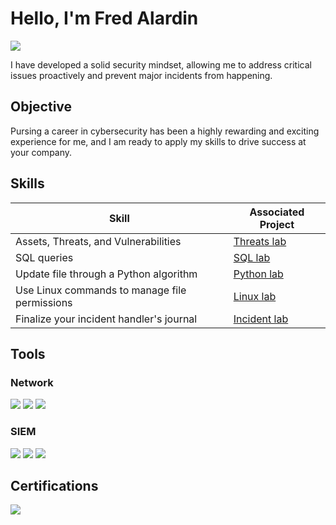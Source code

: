 
[//]: # (https://github.com/Test-MyDFIR/Test-MyDFIR/blob/main/README.md)


# Hello, I'm Fred Alardin

<a href="https://www.linkedin.com/in/fred-alardin/"><img src="https://img.shields.io/badge/-LinkedIn-0072b1?&style=for-the-badge&logo=linkedin&logoColor=white" /></a>



I have developed a solid security mindset, allowing me to address critical issues proactively and prevent major incidents from happening.
## Objective


Pursing a career in cybersecurity has been a highly rewarding and exciting experience for me, and I am ready to apply my skills to drive success at your company.
## Skills

| Skill                                         | Associated Project                |
|-----------------------------------------------|-----------------------------------|
| Assets, Threats, and Vulnerabilities          | [Threats lab](./lab_threats.md)   |
| SQL queries                                   | [SQL lab](./lab_sql.md)           |
| Update file through a Python algorithm        | [Python lab](./lab_python.md)        |
| Use Linux commands to manage file permissions | [Linux lab](./lab_linux.md)       |
|  Finalize your incident handler's journal     | [Incident lab](./lab_incident.md) |

## Tools

### Network
<div>
    <a href="#"><img src="https://img.shields.io/badge/-Wireshark-1679A7?&style=for-the-badge&logo=Wireshark&logoColor=white" /></a>
    <a href="#"><img src="https://img.shields.io/badge/-Suricata-EF3B2D?&style=for-the-badge&logo=Suricata&logoColor=white" /></a>
    <a href="#"><img src="https://img.shields.io/badge/-Zeek-777BB4?&style=for-the-badge&logo=Zeek&logoColor=white" /></a>
</div>

### SIEM
<div>
    <a href="#"><img src="https://img.shields.io/badge/-Microsoft_Sentinel-0078D4?&style=for-the-badge&logo=Microsoft&logoColor=white" /></a>
    <a href="#"><img src="https://img.shields.io/badge/-Splunk-000000?&style=for-the-badge&logo=Splunk&logoColor=white" /></a>
    <a href="#"><img src="https://img.shields.io/badge/-Elastic-005571?&style=for-the-badge&logo=Elastic&logoColor=white" /></a>
</div>

## Certifications

<a href="#"><img src="https://img.shields.io/badge/Google%20Cybersecurity-FF0000?&style=for-the-badge&logo=CompTIA" /></a>
</div>



